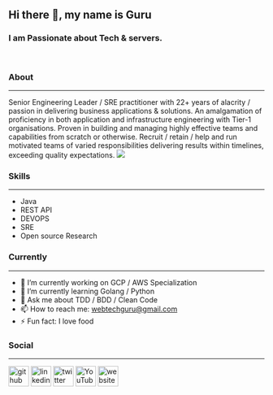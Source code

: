 ## **Hi there 👋, my name is Guru**
### **I am Passionate about Tech & servers.**

<br>

### **About**
<hr>
Senior Engineering Leader / SRE practitioner with 22+ years of alacrity / passion in delivering business applications & solutions. An amalgamation of proficiency in both application and infrastructure engineering with Tier-1 organisations. Proven in building and managing highly effective teams and capabilities from scratch or otherwise. Recruit / retain / help and run motivated teams of varied responsibilities delivering results within timelines, exceeding quality expectations.

<img src="https://media-exp1.licdn.com/dms/image/C4E16AQE1UevowOG6Hg/profile-displaybackgroundimage-shrink_200_800/0/1655074889994?e=1667433600&v=beta&t=w-I_2dRi6QGydJuUftTNnPZygFZa4oBPuyN_oX5k_QA">


### **Skills**
<hr> 

* Java 
* REST API
* DEVOPS 
* SRE 
* Open source Research

### **Currently**
<hr> 

- 🔭 I’m currently working on GCP / AWS Specialization 
- 🌱 I’m currently learning Golang / Python 
- 💬 Ask me about TDD / BDD / Clean Code 
- 📫 How to reach me: webtechguru@gmail.com 
- ⚡ Fun fact: I love food 

### **Social**
<hr> 

[<img src='https://cdn.jsdelivr.net/npm/simple-icons@3.0.1/icons/github.svg' alt='github' height='40'>](https://github.com/agileguru)  [<img src='https://cdn.jsdelivr.net/npm/simple-icons@3.0.1/icons/linkedin.svg' alt='linkedin' height='40'>](https://www.linkedin.com/in/webtechguru/)  [<img src='https://cdn.jsdelivr.net/npm/simple-icons@3.0.1/icons/twitter.svg' alt='twitter' height='40'>](https://twitter.com/agileguru)  [<img src='https://cdn.jsdelivr.net/npm/simple-icons@3.0.1/icons/youtube.svg' alt='YouTube' height='40'>](https://www.youtube.com/channel/UCdTbc3c1sNPhVqAAWv7yhVA)  [<img src='https://cdn.jsdelivr.net/npm/simple-icons@3.0.1/icons/icloud.svg' alt='website' height='40'>](https://www.agileguru.org)  

